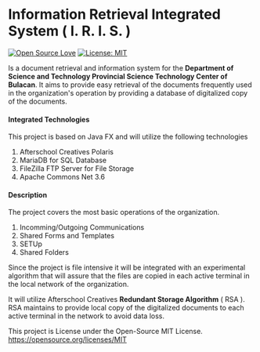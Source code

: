 # Information Retrieval Integrated System ( I. R. I. S. )

[![Open Source Love](https://badges.frapsoft.com/os/v2/open-source.svg?v=103)](https://github.com/ellerbrock/open-source-badges/) [![License: MIT](https://img.shields.io/badge/License-MIT-yellow.svg)](https://opensource.org/licenses/MIT)

Is a document retrieval and information system for the **Department of Science and Technology Provincial Science Technology Center of Bulacan**. It aims to provide easy retrieval of the documents frequently used in the organization's operation by providing a database of digitalized copy of the documents.

#### Integrated Technologies
This project is based on Java FX and will utilize the following technologies
1. Afterschool Creatives Polaris
2. MariaDB for SQL Database
3. FileZilla FTP Server for File Storage
4. Apache Commons Net 3.6

#### Description
The project covers the most basic operations of the organization.
1. Incomming/Outgoing Communications
2. Shared Forms and Templates
3. SETUp
4. Shared Folders

Since the project is file intensive it will be integrated with an experimental algorithm that will assure that the files are copied in each active terminal in the local network of the organization.

It will utilize Afterschool Creatives **Redundant Storage Algorithm** ( RSA ). RSA maintains to provide local copy of the digitalized documents to each active terminal in the network to avoid data loss.

This project is License under the Open-Source MIT License. https://opensource.org/licenses/MIT